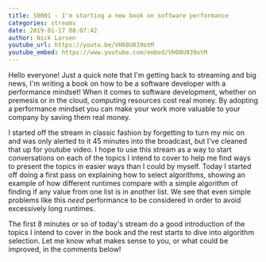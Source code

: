 ```yaml
---
title: S0001 - I'm starting a new book on software performance
categories: streams
date: 2019-01-17 08:07:42
author: Nick Larsen
youtube_url: https://youtu.be/VH08U839otM
youtube_embed: https://www.youtube.com/embed/VH08U839otM
---
```


Hello everyone!  Just a quick note that I'm getting back to streaming and big news, I'm writing a book on how to be a software developer with a performance mindset!  When it comes to software development, whether on premesis or in the cloud, computing resources cost real money.  By adopting a performance mindset you can make your work more valuable to your company by saving them real money.

I started off the stream in classic fashion by forgetting to turn my mic on and was only alerted to it 45 minutes into the broadcast, but I've cleaned that up for youtube video.  I hope to use this stream as a way to start conversations on each of the topics I intend to cover to help me find ways to present the topics in easier ways than I could by myself.  Today I started off doing a first pass on explaining how to select algorithms, showing an example of how different runtimes compare with a simple algorithm of finding if any value from one list is in another list.  We see that even simple problems like this _need_ performance to be considered in order to avoid excessively long runtimes.

The first 8 minutes or so of today's stream do a good introduction of the topics I intend to cover in the book and the rest starts to dive into algorithm selection.  Let me know what makes sense to you, or what could be improved, in the comments below!